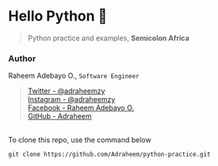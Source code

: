 # Hello Python :snake:
> Python practice and examples, **Semicolon Africa**

### Author
Raheem Adebayo O., `Software Engineer` 
>[Twitter - @adraheemzy](https://twitter.com/adraheemzy)\
[Instagram - @adraheemzy](https://instagram.com/adraheemzy)\
[Facebook - Raheem Adebayo O.](https://facebook.com/adebayo.raheemoluseyi)\
[GitHub - Adraheem](https://github.com/Adraheem)

\
To clone this repo, use the command below
```
git clone https://github.com/Adraheem/python-practice.git
```